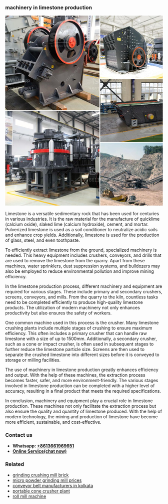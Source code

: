 <h3>machinery in limestone production</h3><img src='1703042181.jpg' alt=''><p>Limestone is a versatile sedimentary rock that has been used for centuries in various industries. It is the raw material for the manufacture of quicklime (calcium oxide), slaked lime (calcium hydroxide), cement, and mortar. Pulverized limestone is used as a soil conditioner to neutralize acidic soils and enhance crop yields. Additionally, limestone is used for the production of glass, steel, and even toothpaste.</p><p>To efficiently extract limestone from the ground, specialized machinery is needed. This heavy equipment includes crushers, conveyors, and drills that are used to remove the limestone from the quarry. Apart from these machines, water sprinklers, dust suppression systems, and bulldozers may also be employed to reduce environmental pollution and improve mining efficiency.</p><p>In the limestone production process, different machinery and equipment are required for various stages. These include primary and secondary crushers, screens, conveyors, and mills. From the quarry to the kiln, countless tasks need to be completed efficiently to produce high-quality limestone products. The utilization of modern machinery not only enhances productivity but also ensures the safety of workers.</p><p>One common machine used in this process is the crusher. Many limestone crushing plants include multiple stages of crushing to ensure maximum efficiency. This often includes a primary crusher that can handle raw limestone with a size of up to 1500mm. Additionally, a secondary crusher, such as a cone or impact crusher, is often used in subsequent stages to further reduce the limestone particle size. Screens are then used to separate the crushed limestone into different sizes before it is conveyed to storage or milling facilities.</p><p>The use of machinery in limestone production greatly enhances efficiency and output. With the help of these machines, the extraction process becomes faster, safer, and more environment-friendly. The various stages involved in limestone production can be completed with a higher level of accuracy, resulting in a final product that meets the required specifications.</p><p>In conclusion, machinery and equipment play a crucial role in limestone production. These machines not only facilitate the extraction process but also ensure the quality and quantity of limestone produced. With the help of modern technology, the mining and production of limestone have become more efficient, sustainable, and cost-effective.</p><h3>Contact us</h3><ul><li><strong>Whatsapp:&nbsp;<a href="https://wa.me/8613661969651">+8613661969651</a></strong></li><li><a href="https://swt.shibang-china.com/?git&amp;zhl&amp;machinery in limestone production"><strong>Online Service(chat now)</strong></a></li></ul><h3>Related</h3><ul><li><a href='grinding crushing mill brick.md'>grinding crushing mill brick</a></li><li><a href='micro powder grinding mill prices.md'>micro powder grinding mill prices</a></li><li><a href='conveyor belt manufacturers in kolkata.md'>conveyor belt manufacturers in kolkata</a></li><li><a href='portable cone crusher plant.md'>portable cone crusher plant</a></li><li><a href='roll mill machine.md'>roll mill machine</a></li></ul>
